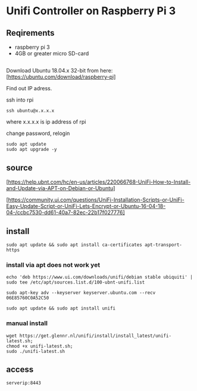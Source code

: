 # Unifi Controller on Raspberry Pi 3

## Reqirements

* raspberry pi 3
* 4GB or greater micro SD-card

##
Download Ubuntu 18.04.x 32-bit from here: [https://ubuntu.com/download/raspberry-pi]

Find out IP adress.

ssh into rpi
``` 
ssh ubuntu@x.x.x.x
```
where x.x.x.x is ip address of rpi

change password, relogin

```
sudo apt update
sudo apt upgrade -y
```




## source
[https://help.ubnt.com/hc/en-us/articles/220066768-UniFi-How-to-Install-and-Update-via-APT-on-Debian-or-Ubuntu]

[https://community.ui.com/questions/UniFi-Installation-Scripts-or-UniFi-Easy-Update-Script-or-UniFi-Lets-Encrypt-or-Ubuntu-16-04-18-04-/ccbc7530-dd61-40a7-82ec-22b17f027776]

## install 

```
sudo apt update && sudo apt install ca-certificates apt-transport-https
```

### install via apt does not work yet
```
echo 'deb https://www.ui.com/downloads/unifi/debian stable ubiquiti' | sudo tee /etc/apt/sources.list.d/100-ubnt-unifi.list
```

```
sudo apt-key adv --keyserver keyserver.ubuntu.com --recv 06E85760C0A52C50 
```

```
sudo apt update && sudo apt install unifi
```


### manual install

```
wget https://get.glennr.nl/unifi/install/install_latest/unifi-latest.sh; 
chmod +x unifi-latest.sh; 
sudo ./unifi-latest.sh
```


## access

`serverip:8443`
